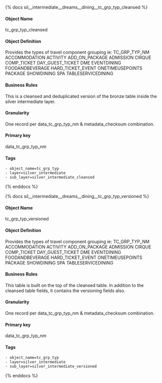 {% docs sil__intermediate__dreams__dining__tc_grp_typ_cleansed %}

#### Object Name
tc_grp_typ_cleansed

#### Object Definition
Provides the types of travel component grouping  ie: TC_GRP_TYP_NM ACCOMMODATION ACTIVITY ADD_ON_PACKAGE ADMISSION CIRQUE COMP_TICKET DAY_GUEST_TICKET DME EVENTDINING FOODANDBEVERAGE HARD_TICKET_EVENT ONETIMEUSEPOINTS PACKAGE SHOWDINING SPA TABLESERVICEDINING

#### Business Rules
This is a cleansed and deduplicated version of the bronze table inside the silver intermediate layer.

#### Granularity
One record per data_tc_grp_typ_nm & metadata_checksum combination.

#### Primary key
data_tc_grp_typ_nm

#### Tags
    - object_name=tc_grp_typ
    - layer=silver_intermediate
    - sub_layer=silver_intermediate_cleansed

{% enddocs %}

{% docs sil__intermediate__dreams__dining__tc_grp_typ_versioned %}

#### Object Name
tc_grp_typ_versioned

#### Object Definition
Provides the types of travel component grouping  ie: TC_GRP_TYP_NM ACCOMMODATION ACTIVITY ADD_ON_PACKAGE ADMISSION CIRQUE COMP_TICKET DAY_GUEST_TICKET DME EVENTDINING FOODANDBEVERAGE HARD_TICKET_EVENT ONETIMEUSEPOINTS PACKAGE SHOWDINING SPA TABLESERVICEDINING

#### Business Rules
This table is built on the top of the cleansed table. In addition to the cleansed table fields, it contains the versioning fields also.

#### Granularity
One record per data_tc_grp_typ_nm & metadata_checksum combination.

#### Primary key
data_tc_grp_typ_nm

#### Tags
    - object_name=tc_grp_typ
    - layer=silver_intermediate
    - sub_layer=silver_intermediate_versioned

{% enddocs %}